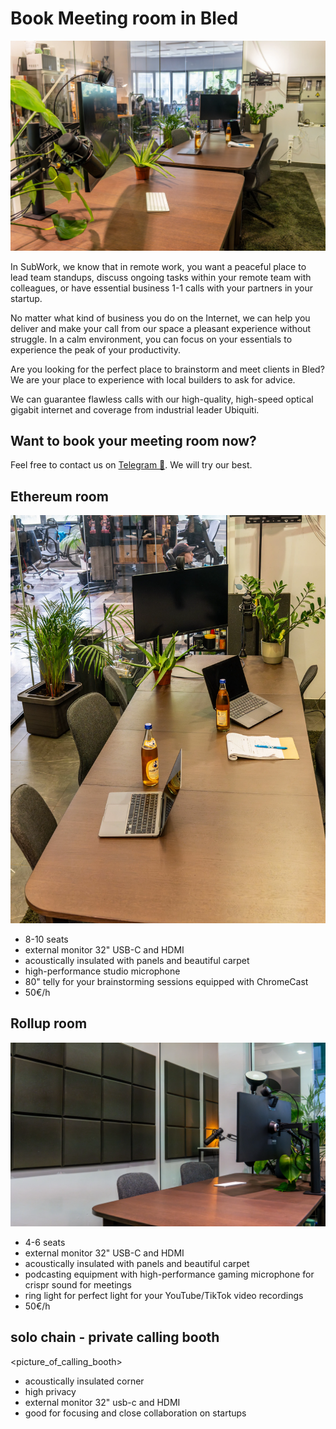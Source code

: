 # Book Meeting room in Bled

![subwork_meeting_room_double_north](pics/subwork_meetingroom_double_north.jpg.webp)

In SubWork, we know that in remote work, you want a peaceful place to lead team standups, discuss ongoing tasks within your remote team with colleagues, or have essential business 1-1 calls with your partners in your startup. 

No matter what kind of business you do on the Internet, we can help you deliver and make your call from our space a pleasant experience without struggle. In a calm environment, you can focus on your essentials to experience the peak of your productivity.

Are you looking for the perfect place to brainstorm and meet clients in Bled? We are your place to experience with local builders to ask for advice. 

We can guarantee flawless calls with our high-quality, high-speed optical gigabit internet and coverage from industrial leader Ubiquiti.

## **Want to book your meeting room now?** 

Feel free to contact us on [Telegram 🤙](./contact.md). We will try our best.

Ethereum room
---

![meeting_room_bled](pics/subwork_meeting_room_ethereum.jpg.webp)

- 8-10 seats
- external monitor 32" USB-C and HDMI
- acoustically insulated with panels and beautiful carpet
- high-performance studio microphone
- 80" telly for your brainstorming sessions equipped with ChromeCast<Badge type="tip" text="soonTM" />
- 50€/h

Rollup room
---

![meeting_room_rollup](pics/subwork_meetingroom_rollup.jpg.webp)

- 4-6 seats
- external monitor 32" USB-C and HDMI
- acoustically insulated with panels and beautiful carpet
- podcasting equipment with high-performance gaming microphone for crispr sound for meetings
- ring light for perfect light for your YouTube/TikTok video recordings
- 50€/h

solo chain - private calling booth
---

<picture_of_calling_booth>
- acoustically insulated corner
- high privacy
- external monitor 32" usb-c and HDMI<Badge type="tip" text="soonTM" />
- good for focusing and close collaboration on startups
